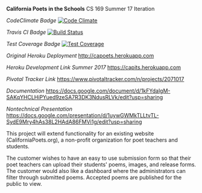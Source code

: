 **California Poets in the Schools**
CS 169 Summer 17 Iteration

*CodeClimate Badge*
[![Code Climate](https://codeclimate.com/github/jazhao1/CApoets/badges/gpa.svg)](https://codeclimate.com/github/jazhao1/CApoets)

*Travis CI Badge*
[![Build Status](https://travis-ci.org/jazhao1/CApoets.svg?branch=master)](https://travis-ci.org/jazhao1/CApoets)

*Test Coverage Badge*
[![Test Coverage](https://codeclimate.com/github/jazhao1/CApoets/badges/coverage.svg)](https://codeclimate.com/github/jazhao1/CApoets/coverage)

*Original Heroku Deployment*
http://capoets.herokuapp.com

*Heroku Development Link Summer 2017*
https://capits.herokuapp.com

*Pivotal Tracker Link*
https://www.pivotaltracker.com/n/projects/2071017

*Documentation*
https://docs.google.com/document/d/1kFYdalgM-SAKqYHCLHiPYued9zeSA7R3DK3NdusRLVk/edit?usp=sharing

*Nontechnical Presentation*
https://docs.google.com/presentation/d/1uywGWMkTLLtvTL-SydE9Mry4hAs38L2HAdA86FMVi1g/edit?usp=sharing

This project will extend functionality for an existing website (CaliforniaPoets.org), a non-profit organization for poet teachers and students. 

The customer wishes to have an easy to use submission form so that their poet teachers can upload their students' poems, images, and release forms. The customer would also like a dashboard where the administrators can filter through submitted poems. Accepted poems are published for the public to view. 

<!--rails s -b $IP -p $PORT-->

